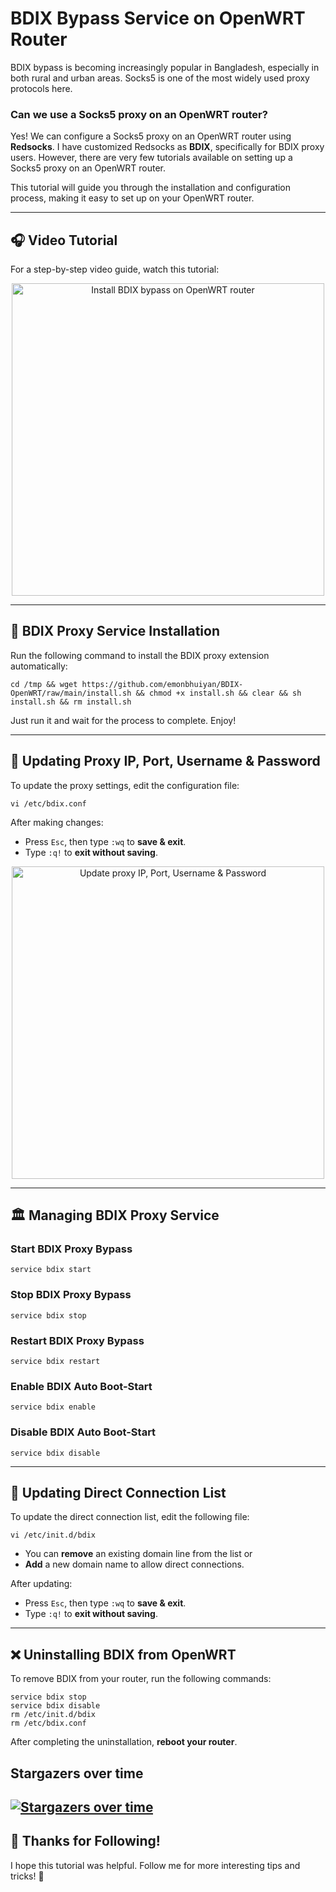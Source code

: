 # BDIX Bypass Service on OpenWRT Router

BDIX bypass is becoming increasingly popular in Bangladesh, especially in both rural and urban areas. Socks5 is one of the most widely used proxy protocols here.

### Can we use a Socks5 proxy on an OpenWRT router?
Yes! We can configure a Socks5 proxy on an OpenWRT router using **Redsocks**. I have customized Redsocks as **BDIX**, specifically for BDIX proxy users. However, there are very few tutorials available on setting up a Socks5 proxy on an OpenWRT router.

This tutorial will guide you through the installation and configuration process, making it easy to set up on your OpenWRT router.

---

## 🎧 Video Tutorial
For a step-by-step video guide, watch this tutorial:

<p align="center">
  <a href="https://www.youtube.com/watch?v=jDpXC51o984">
    <img src="https://i.ytimg.com/vi/jDpXC51o984/maxresdefault.jpg" alt="Install BDIX bypass on OpenWRT router" width="500"/>
  </a>
</p>

---

## 🚀 BDIX Proxy Service Installation

Run the following command to install the BDIX proxy extension automatically:

```
cd /tmp && wget https://github.com/emonbhuiyan/BDIX-OpenWRT/raw/main/install.sh && chmod +x install.sh && clear && sh install.sh && rm install.sh
```

Just run it and wait for the process to complete. Enjoy!

---

## 🔧 Updating Proxy IP, Port, Username & Password

To update the proxy settings, edit the configuration file:

```
vi /etc/bdix.conf
```

After making changes:
- Press `Esc`, then type `:wq` to **save & exit**.
- Type `:q!` to **exit without saving**.

<p align="center">
  <img src="https://i.imgur.com/8uLp8I9.png" alt="Update proxy IP, Port, Username & Password" width="500"/>
</p>

---

## 🏛 Managing BDIX Proxy Service

### Start BDIX Proxy Bypass
```
service bdix start
```

### Stop BDIX Proxy Bypass
```
service bdix stop
```

### Restart BDIX Proxy Bypass
```
service bdix restart
```

### Enable BDIX Auto Boot-Start
```
service bdix enable
```

### Disable BDIX Auto Boot-Start
```
service bdix disable
```

---

## 🔄 Updating Direct Connection List

To update the direct connection list, edit the following file:

```
vi /etc/init.d/bdix
```

- You can **remove** an existing domain line from the list or  
- **Add** a new domain name to allow direct connections.

After updating:
- Press `Esc`, then type `:wq` to **save & exit**.
- Type `:q!` to **exit without saving**.

---

## ❌ Uninstalling BDIX from OpenWRT

To remove BDIX from your router, run the following commands:

```
service bdix stop
service bdix disable
rm /etc/init.d/bdix
rm /etc/bdix.conf
```

After completing the uninstallation, **reboot your router**.

## Stargazers over time
[![Stargazers over time](https://starchart.cc/emonbhuiyan/BDIX-OpenWRT.svg?variant=adaptive)](https://starchart.cc/emonbhuiyan/BDIX-OpenWRT)
---

## 🙌 Thanks for Following!

I hope this tutorial was helpful. Follow me for more interesting tips and tricks! 🚀

